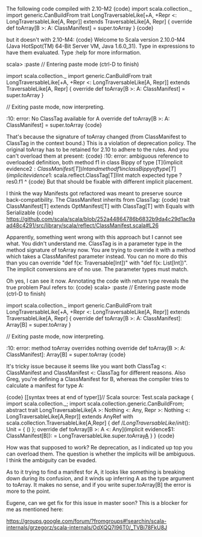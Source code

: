 The following code compiled with 2.10-M2
{code}
import scala.collection._
import generic.CanBuildFrom
trait LongTraversableLike[+A, +Repr <: LongTraversableLike[A, Repr]] extends TraversableLike[A, Repr] {
  override def toArray[B >: A: ClassManifest] = super.toArray
}
{code}

but it doesn't with 2.10-M4:
{code}
Welcome to Scala version 2.10.0-M4 (Java HotSpot(TM) 64-Bit Server VM, Java 1.6.0_31).
Type in expressions to have them evaluated.
Type :help for more information.

scala> :paste
// Entering paste mode (ctrl-D to finish)

import scala.collection._
import generic.CanBuildFrom
trait LongTraversableLike[+A, +Repr <: LongTraversableLike[A, Repr]] extends TraversableLike[A, Repr] {
  override def toArray[B >: A: ClassManifest] = super.toArray
}

// Exiting paste mode, now interpreting.

<console>:10: error: No ClassTag available for A
         override def toArray[B >: A: ClassManifest] = super.toArray
{code}

That's because the signature of toArray changed (from ClassManifest to ClassTag in the context bound.) This is a violation of deprecation policy.  The original toArray has to be retained for 2.10 to adhere to the rules.  And you can't overload them at present:
{code}
<console>:10: error: ambiguous reference to overloaded definition,
both method f1 in class Bippy of type [T](implicit evidence$2: ClassManifest[T])Int
and  method f1 in class Bippy of type [T](implicit evidence$1: scala.reflect.ClassTag[T])Int
match expected type ?
              res0.f1
                   ^
{code}
But that should be fixable with different implicit placement.

I think the way Manifests got refactored was meant to preserve source back-compatibility. The ClassManifest inherits from ClassTag:
{code}
trait ClassManifest[T] extends OptManifest[T] with ClassTag[T] with Equals with Serializable
{code}
https://github.com/scala/scala/blob/252a44864786b6832b9da4c29d1ac9aad48c4291/src/library/scala/reflect/ClassManifest.scala#L26

Apparently, something went wrong with this approach but I cannot see what.
You didn't understand me.  ClassTag is in a parameter type in the method signature of toArray now.  You are trying to override it with a method which takes a ClassManifest parameter instead.  You can no more do this than you can override "def f(x: Traversable[Int])" with "def f(x: List[Int])".  The implicit conversions are of no use.  The parameter types must match.

Oh yes, I can see it now. Annotating the code with return type reveals the true problem Paul refers to:
{code}
scala> :paste
// Entering paste mode (ctrl-D to finish)

import scala.collection._
import generic.CanBuildFrom
trait LongTraversableLike[+A, +Repr <: LongTraversableLike[A, Repr]] extends TraversableLike[A, Repr] {
  override def toArray[B >: A: ClassManifest]: Array[B] = super.toArray
}

// Exiting paste mode, now interpreting.

<console>:10: error: method toArray overrides nothing
         override def toArray[B >: A: ClassManifest]: Array[B] = super.toArray
{code}

It's tricky issue because it seems like you want both ClassTag <: ClassManifest and ClassManifest <: ClassTag for different reasons.
Also Greg, you're defining a ClassManifest for B, whereas the compiler tries to calculate a manifest for type A:

{code}
[[syntax trees at end of typer]]// Scala source: Test.scala
package <empty> {
  import scala.collection._;
  import scala.collection.generic.CanBuildFrom;
  abstract trait LongTraversableLike[A >: Nothing <: Any, Repr >: Nothing <: LongTraversableLike[A,Repr]] extends AnyRef with scala.collection.TraversableLike[A,Repr] {
    def /*LongTraversableLike*/$init$(): Unit = {
      ()
    };
    override def toArray[B >: A <: Any](implicit evidence$1: ClassManifest[B]): <error> = LongTraversableLike.super.toArray[A]()
  }
}
{code}

How was that supposed to work?
Re deprecation, as I indicated up top you can overload them.  The question is whether the implicits will be ambiguous.  I think the ambiguity can be evaded.

As to it trying to find a manifest for A, it looks like something is breaking down during its confusion, and it winds up inferring A as the type argument to toArray.  It makes no sense, and if you write super.toArray[B] the error is more to the point.

Eugene, can we get fix for this issue in master soon? This is a blocker for me as mentioned here:

https://groups.google.com/forum/?fromgroups#!searchin/scala-internals/grzegorz/scala-internals/OdXQQ7I96T0/_TVBi78FkU8J
